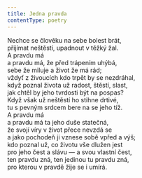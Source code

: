 ```yaml
---
title: Jedna pravda
contentType: poetry
---
```


<section>

Nechce se člověku na sebe bolest brát,  
přijímat neštěstí, upadnout v těžký žal.  
A pravdu má  
a pravdu má, že před trápením uhýbá,  
sebe že miluje a život že má rád;  
vždyť z živoucích kdo trpět by se nezdráhal,  
když poznal života už radost, štěstí, slast,  
jak chtěl by jeho tvrdosti být na pospas?  
Když však už neštěstí ho stihne drtivé,  
tu s pevným srdcem bere na se jeho tíž.  
A pravdu má  
a pravdu má ta jeho duše statečná,  
že svojí víry v život přece nevzdá se  
a jako pochodeň ji vznese sobě vpřed a výš;  
kdo poznal už, co životu vše dlužen jest  
pro jeho čest a slávu — a svou vlastní čest,  
ten pravdu zná, ten jedinou tu pravdu zná,  
pro kterou v pravdě žije se i umírá.

</section>
